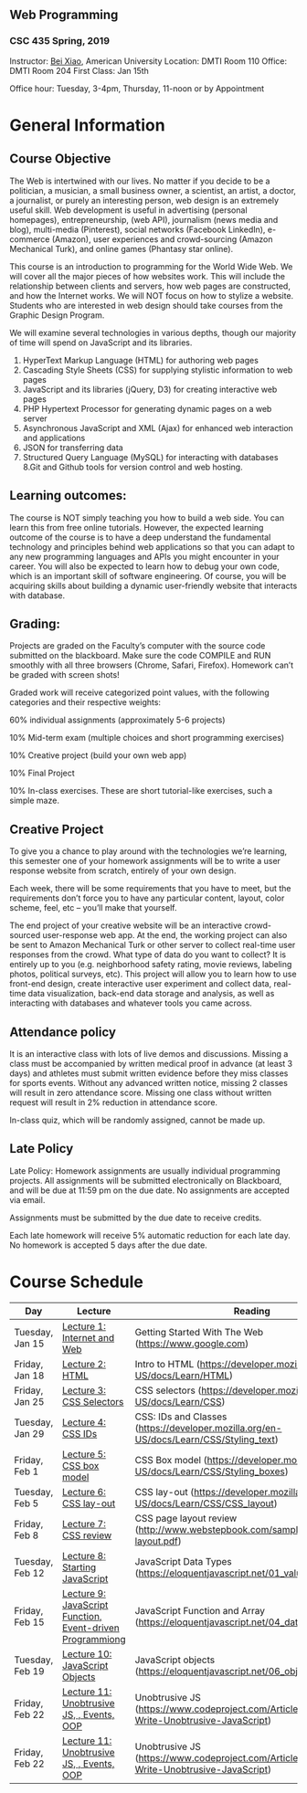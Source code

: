 ## Web Programming 

### CSC 435 Spring, 2019

Instructor: <a href="https://sites.google.com/site/beixiao/">Bei Xiao</a>, American University
Location: DMTI Room 110
Office: DMTI Room 204
First Class: Jan 15th

Office hour: Tuesday, 3-4pm, Thursday, 11-noon or by Appointment


# General Information

## Course Objective

The Web is intertwined with our lives. No matter if you decide to be a politician, a musician, a small business owner, a scientist, an artist, a doctor, a journalist, or purely an interesting person, web design is an extremely useful skill. Web development is useful in advertising (personal homepages), entrepreneurship, (web API), journalism (news media and blog), multi-media (Pinterest), social networks (Facebook LinkedIn), e-commerce (Amazon), user experiences and crowd-sourcing (Amazon Mechanical Turk), and online games (Phantasy star online). 

This course is an introduction to programming for the World Wide Web. We will cover all the major pieces of how websites work. This will include the relationship between clients and servers, how web pages are constructed, and how the Internet works. We will NOT focus on how to stylize a website. Students who are interested in web design should take courses from the Graphic Design Program. 

We will examine several technologies in various depths, though our majority of time will spend on JavaScript and its libraries. 

1. HyperText Markup Language (HTML) for authoring web pages
2. Cascading Style Sheets (CSS) for supplying stylistic information to web pages 
3. JavaScript and its libraries (jQuery, D3) for creating interactive web pages 
4.  PHP Hypertext Processor for generating dynamic pages on a web server 
5. Asynchronous JavaScript and XML (Ajax) for enhanced web interaction and applications 
6. JSON for transferring data
7. Structured Query Language (MySQL) for interacting with databases
8.Git and Github tools for version control and web hosting. 


## Learning outcomes:
The course is NOT simply teaching you how to build a web side. You can learn this from free online tutorials. However, the expected learning outcome of the course is to have a deep understand the fundamental technology and principles behind web applications so that you can adapt to any new programming languages and APIs you might encounter in your career. You will also be expected to learn how to debug your own code, which is an important skill of software engineering. Of course, you will be acquiring skills about building a dynamic user-friendly website that interacts with database. 

## Grading:
Projects are graded on the Faculty’s computer with the source code submitted on the blackboard. Make sure the code COMPILE and RUN smoothly with all three browsers (Chrome, Safari, Firefox).  Homework can’t be graded with screen shots! 

Graded work will receive categorized point values, with the following categories and their respective weights:

60% individual assignments (approximately 5-6 projects)

10% Mid-term exam (multiple choices and short programming exercises)

10% Creative project (build your own web app)

10% Final Project

10% In-class exercises.  These are short tutorial-like exercises, such a simple maze. 


## Creative Project
To give you a chance to play around with the technologies we’re learning, this semester one of your homework assignments will be to write a user response website from scratch, entirely of your own design. 

Each week, there will be some requirements that you have to meet, but the requirements don’t force you to have any particular content, layout, color scheme, feel, etc – you’ll make that yourself.

The end project of your creative website will be an interactive crowd-sourced user-response web app. At the end, the working project can also be sent to Amazon Mechanical Turk or other server to collect real-time user responses from the crowd. What type of data do you want to collect? It is entirely up to you (e.g. neighborhood safety rating, movie reviews, labeling photos, political surveys, etc). This project will allow you to learn how to use front-end design, create interactive user experiment and collect data, real-time data visualization, back-end data storage and analysis, as well as interacting with databases and whatever tools you came across. 

## Attendance policy

It is an interactive class with lots of live demos and discussions. Missing a class must be accompanied by written medical proof in advance (at least 3 days) and athletes must submit written evidence before they miss classes for sports events.  Without any advanced written notice, missing 2 classes will result in zero attendance score. Missing one class without written request will result in 2% reduction in attendance score.   

In-class quiz, which will be randomly assigned, cannot be made up. 

## Late Policy
Late Policy: Homework assignments are usually individual programming projects.  All assignments will be submitted electronically on Blackboard, and will be due at 11:59 pm on the due date. No assignments are accepted via email.

Assignments must be submitted by the due date to receive credits.  

Each late homework will receive 5% automatic reduction for each late day. No homework is accepted 5 days after the due date. 


# Course Schedule

Day | Lecture | Reading    | Homeworks
------- | ---------------- | ---------- | ---------:
|Tuesday, Jan 15 | <a href="https://github.com/fruittree/CSC435WebProgramming/blob/master/Lecture1.pdf">Lecture 1: Internet and Web </a> | Getting Started With The Web (https://www.google.com)| Homework 1(receipe) out|
|Friday, Jan 18 | <a href="https://github.com/fruittree/CSC435WebProgramming/blob/master/Lecture2.pdf">Lecture 2: HTML </a>| Intro to HTML (https://developer.mozilla.org/en-US/docs/Learn/HTML)|Creative Project Week 1|
|Friday, Jan 25 | <a href="https://github.com/fruittree/CSC435WebProgramming/tree/master/Lecture3.pdf">Lecture 3: CSS Selectors </a>| CSS selectors (https://developer.mozilla.org/en-US/docs/Learn/CSS)||
|Tuesday, Jan 29 | <a href="https://github.com/fruittree/CSC435WebProgramming/blob/master/Lecture4.pdf">Lecture 4: CSS IDs </a>| CSS: IDs and Classes (https://developer.mozilla.org/en-US/docs/Learn/CSS/Styling_text)|In-Class: resume.html|
|Friday, Feb 1 | <a href="https://github.com/fruittree/CSC435WebProgramming/blob/master/Lecture5.pdf">Lecture 5: CSS box model </a>| CSS Box model (https://developer.mozilla.org/en-US/docs/Learn/CSS/Styling_boxes)||
|Tuesday, Feb 5 | <a href="https://github.com/fruittree/CSC435WebProgramming/blob/master/Lecture6.pdf">Lecture 6: CSS lay-out </a>| CSS lay-out (https://developer.mozilla.org/en-US/docs/Learn/CSS/CSS_layout)|Creative Project 1|
|Friday, Feb 8 | <a href="https://github.com/fruittree/CSC435WebProgramming/blob/master/Lecture7.pdf">Lecture 7: CSS review </a>| CSS page layout review (http://www.webstepbook.com/samples/ch04-layout.pdf)|<a href="https://github.com/fruittree/CSC435WebProgramming/blob/master/Homework/Homework2/Homework2_MovieReview.pdf">Homework 2(movie review) </a>|
|Tuesday, Feb 12 | <a href="https://github.com/fruittree/CSC435WebProgramming/blob/master/Lecture8.pdf">Lecture 8: Starting JavaScript </a>| JavaScript Data Types (https://eloquentjavascript.net/01_values.html)|Homework 3|
|Friday, Feb 15 | <a href="https://github.com/fruittree/CSC435WebProgramming/blob/master/Lecture9.pdf">Lecture 9: JavaScript Function, Event-driven Programmiong </a>| JavaScript Function and Array (https://eloquentjavascript.net/04_data.html)|Homework 3|
|Tuesday, Feb 19 | <a href="https://github.com/fruittree/CSC435WebProgramming/blob/master/Lecture10.pdf">Lecture 10: JavaScript Objects </a>| JavaScript objects (https://eloquentjavascript.net/06_object.html)|In-class Exercises (https://github.com/fruittree/CSC435WebProgramming/blob/master/Lecture10/SmallestNumber.html)|
|Friday, Feb 22 | <a href="">Lecture 11: Unobtrusive JS, , Events, OOP </a>| Unobtrusive JS (https://www.codeproject.com/Articles/878436/Lets-Write-Unobtrusive-JavaScript)|In-class Exercises|
|Friday, Feb 22 | <a href="">Lecture 11: Unobtrusive JS, , Events, OOP </a>| Unobtrusive JS (https://www.codeproject.com/Articles/878436/Lets-Write-Unobtrusive-JavaScript)|In-class Exercises|
<!--
|Tuesday, Feb 26 | <a href="https://github.com/fruittree/CSC435WebProgramming/blob/master/Lecture12.pdf">Lecture 12: JavaScripts Objects </a>| JavaScript Objects (http://eloquentjavascript.net/04_data.html
)|In-class Exercises (https://github.com/fruittree/CSC435WebProgramming/tree/master/Lecture12)|

-->
